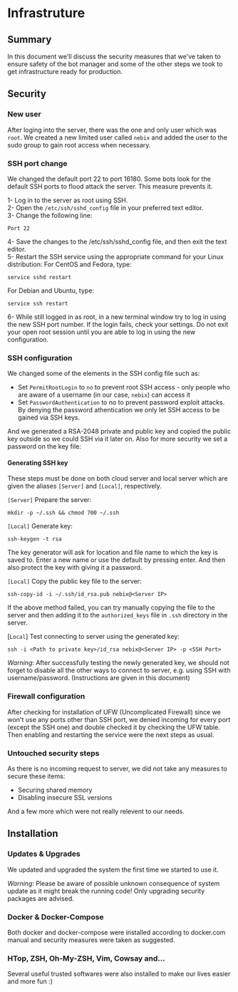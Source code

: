 # Infrastruture

## Summary 

In this document we'll discuss the security measures that we've taken to ensure safety of the bot manager and some of the other steps we took to get infrastructure ready for production.

## Security

### New user

After loging into the server, there was the one and only user which was `root`. We created a new limited user called `nebix` and added the user to the sudo group to gain root access when necessary.

### SSH port change

We changed the default port 22 to port 16180. Some bots look for the default SSH ports to flood attack the server. This measure prevents it.  

1- Log in to the server as root using SSH.  
2- Open the `/etc/ssh/sshd_config` file in your preferred text editor.    
3- Change the following line:

    Port 22

4- Save the changes to the /etc/ssh/sshd_config file, and then exit the text editor.  
5- Restart the SSH service using the appropriate command for your Linux distribution:
For CentOS and Fedora, type:  

    service sshd restart

For Debian and Ubuntu, type:  

    service ssh restart

6- While still logged in as root, in a new terminal window try to log in using the new SSH port number. If the login fails, check your settings. Do not exit your open root session until you are able to log in using the new configuration.  

### SSH configuration

We changed some of the elements in the SSH config file such as:
- Set `PermitRootLogin` to `no` to prevent root SSH access - only people who are aware of a username (in our case, `nebix`) can access it
- Set `PasswordAuthentication` to no to prevent password exploit attacks. By denying the password athentication we only let SSH access to be gained via SSH keys.

And we generated a RSA-2048 private and public key and copied the public key outside so we could SSH via it later on. Also for more security we set a password on the key file:

#### Generating SSH key

These steps must be done on both cloud server and local server which are given the aliases `[Server]` and `[Local]`, respectively.

`[Server]` Prepare the server:

    mkdir -p ~/.ssh && chmod 700 ~/.ssh

`[Local]` Generate key:

    ssh-keygen -t rsa

The key generator will ask for location and file name to which the key is saved to. Enter a new name or use the default by pressing enter. And then also protect the key with giving it a password.

`[Local]` Copy the public key file to the server:

    ssh-copy-id -i ~/.ssh/id_rsa.pub nebix@<Server IP>

If the above method failed, you can try manually copying the file to the server and then adding it to the `authorized_keys` file in `.ssh` directory in the server.

[`Local`] Test connecting to server using the generated key:

    ssh -i <Path to private key>/id_rsa nebix@<Server IP> -p <SSH Port>

*Warning*: After successfully testing the newly generated key, we should not forget to disable all the other ways to connect to server, e.g. using SSH with username/password. (Instructions are given in this document)

### Firewall configuration

After checking for installation of UFW (Uncomplicated Firewall) since we won't use any ports other than SSH port, we denied incoming for every port (except the SSH one) and double checked it by checking the UFW table. Then enabling and restarting the service were the next steps as usual.

### Untouched security steps

As there is no incoming request to server, we did not take any measures to secure these items:

- Securing shared memory
- Disabling insecure SSL versions

And a few more which were not really relevent to our needs.


## Installation

### Updates & Upgrades

We updated and upgraded the system the first time we started to use it. 

*Warning*: Please be aware of possible unknown consequence of system update as it might break the running code! Only upgrading security packages are advised.

### Docker & Docker-Compose

Both docker and docker-compose were installed according to docker.com manual and security measures were taken as suggested.

### HTop, ZSH, Oh-My-ZSH, Vim, Cowsay and...

Several useful trusted softwares were also installed to make our lives easier and more fun :)